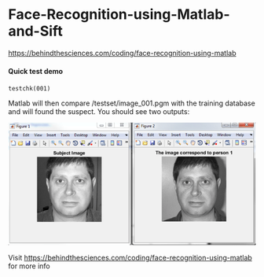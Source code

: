 # Face-Recognition-using-Matlab-and-Sift
https://behindthesciences.com/coding/face-recognition-using-matlab

#### Quick test demo
```
testchk(001)
```
Matlab will then compare /testset/image_001.pgm with the training database and will found the suspect.
You should see two outputs:

![CompImage](https://github.com/BehindTheSciences/Face-Recognition-using-Matlab-and-Sift/blob/master/Comparison-3.png)

Visit https://behindthesciences.com/coding/face-recognition-using-matlab for more info
